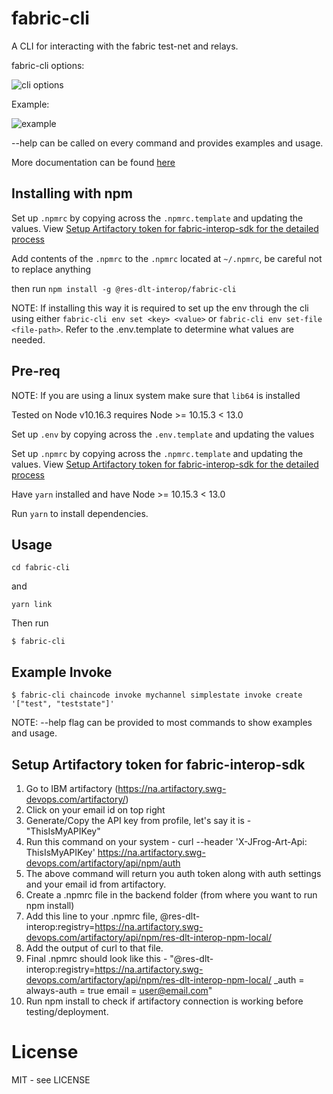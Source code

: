 # fabric-cli 

A CLI for interacting with the fabric test-net and relays.

fabric-cli options: 

![cli options](./cli-options.png)

Example: 

![example](./example-gif.gif)



--help can be called on every command and provides examples and usage. 

More documentation can be found [here](docs/commands.md)

## Installing with npm

Set up `.npmrc` by copying across the `.npmrc.template` and updating the values. View [Setup Artifactory token for fabric-interop-sdk for the detailed process](https://github.ibm.com/dlt-interoperability/network-setups/tree/master/fabric/dev/scripts/fabric-cli#setup-artifactory-token-for-fabric-interop-sdk)

Add contents of the `.npmrc` to the `.npmrc` located at `~/.npmrc`, be careful not to replace anything

then run `npm install -g @res-dlt-interop/fabric-cli`

NOTE: If installing this way it is required to set up the env through the cli using either `fabric-cli env set <key> <value>` or `fabric-cli env set-file <file-path>`. Refer to the .env.template to determine what values are needed. 


## Pre-req


NOTE: If you are using a linux system make sure that `lib64` is installed

Tested on Node v10.16.3 requires Node >= 10.15.3 < 13.0

Set up `.env` by copying across the `.env.template` and updating the values

Set up `.npmrc` by copying across the `.npmrc.template` and updating the values. View [Setup Artifactory token for fabric-interop-sdk for the detailed process](https://github.ibm.com/dlt-interoperability/network-setups/tree/master/fabric/dev/scripts/fabric-cli#setup-artifactory-token-for-fabric-interop-sdk)

Have `yarn` installed and have Node >= 10.15.3 < 13.0

Run `yarn` to install dependencies. 

## Usage

`cd fabric-cli`

and

`yarn link`

Then run 

`$ fabric-cli`


## Example Invoke 

`$ fabric-cli chaincode invoke mychannel simplestate invoke create '["test", "teststate"]'`

NOTE: --help flag can be provided to most commands to show examples and usage. 


## Setup Artifactory token for fabric-interop-sdk

1) Go to IBM artifactory (https://na.artifactory.swg-devops.com/artifactory/)
2) Click on your email id on top right
3) Generate/Copy the API key from profile, let's say it is - "ThisIsMyAPIKey"
4) Run this command on your system - 
	 curl --header 'X-JFrog-Art-Api: ThisIsMyAPIKey' https://na.artifactory.swg-devops.com/artifactory/api/npm/auth
5) The above command will return you auth token along with auth settings and your email id from artifactory.
6) Create a .npmrc file in the backend folder (from where you want to run npm install)
7) Add this line to your .npmrc file,
	 @res-dlt-interop:registry=https://na.artifactory.swg-devops.com/artifactory/api/npm/res-dlt-interop-npm-local/
8) Add the output of curl to that file.
9) Final .npmrc should look like this - 
   "@res-dlt-interop:registry=https://na.artifactory.swg-devops.com/artifactory/api/npm/res-dlt-interop-npm-local/
    _auth = <Auth-token>
    always-auth = true
    email = user@email.com"
10) Run npm install to check if artifactory connection is working before testing/deployment.




# License

MIT - see LICENSE

